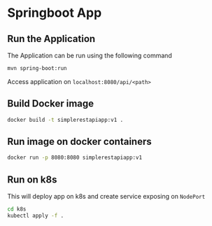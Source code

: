# Springboot App


## Run the Application

The Application can be run using the following command 

```bash
mvn spring-boot:run 
```

Access application on `localhost:8080/api/<path>`

## Build Docker image

```bash
docker build -t simplerestapiapp:v1 .
```

## Run image on docker containers

```bash
docker run -p 8080:8080 simplerestapiapp:v1
```

## Run on k8s

This will deploy app on k8s and create service exposing on `NodePort`

```bash
cd k8s
kubectl apply -f .
```